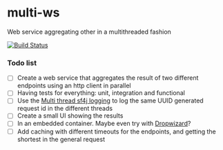 # multi-ws
Web service aggregating other in a multithreaded fashion

[![Build Status](https://travis-ci.org/adarrivi/multi-ws.png)](https://travis-ci.org/adarrivi/multi-ws)

### Todo list
- [ ] Create a web service that aggregates the result of two different endpoints using an http client in parallel
- [ ] Having tests for everything: unit, integration and functional
- [ ] Use the [Multi thread sf4j logging](https://github.com/adarrivi/multi-thread-slf4j-logging) to log the same UUID generated request id in the different threads
- [ ] Create a small UI showing the results
- [ ] In an embedded container. Maybe even try with [Dropwizard](http://dropwizard.io/)?
- [ ] Add caching with different timeouts for the endpoints, and getting the shortest in the general request
